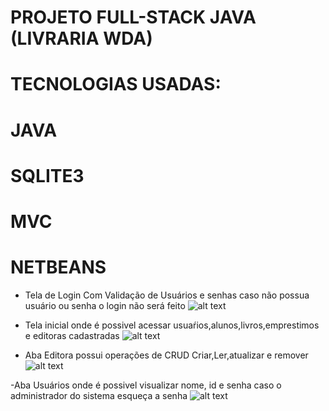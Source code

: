# PROJETO FULL-STACK JAVA (LIVRARIA WDA)
# TECNOLOGIAS USADAS:


# JAVA
# SQLITE3
# MVC
# NETBEANS

- Tela de Login Com Validação de Usuários e senhas caso não possua usuário ou senha o login não será feito
![alt text](https://github.com/FireXtz/Biblioteca-imgs/blob/main/HomeLogin.png)

- Tela inicial onde é possivel acessar usuaŕios,alunos,livros,emprestimos e editoras cadastradas
![alt text](https://github.com/FireXtz/Biblioteca-imgs/blob/main/BibliotecaJavaHome.png)

- Aba Editora possui operações de CRUD Criar,Ler,atualizar e remover 
![alt text](https://github.com/FireXtz/Biblioteca-imgs/blob/main/Editora.png)

-Aba Usuários onde é possivel visualizar nome, id e senha caso o administrador do sistema esqueça a senha
![alt text](https://github.com/FireXtz/Biblioteca-imgs/blob/main/HomeUsuarioBiblioteca.png)




